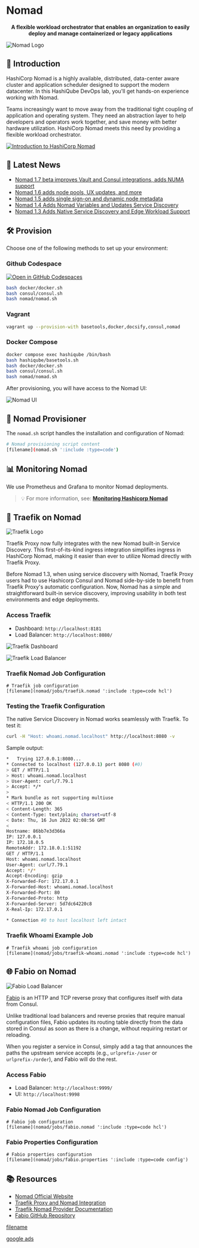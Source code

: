 # Nomad

<div align="center">
  <p><strong>A flexible workload orchestrator that enables an organization to easily deploy and manage containerized or legacy applications</strong></p>
</div>

![Nomad Logo](images/nomad-logo.png?raw=true "Nomad Logo")

## 🚀 Introduction

HashiCorp Nomad is a highly available, distributed, data-center aware cluster and application scheduler designed to support the modern datacenter. In this HashiQube DevOps lab, you'll get hands-on experience working with Nomad.

Teams increasingly want to move away from the traditional tight coupling of application and operating system. They need an abstraction layer to help developers and operators work together, and save money with better hardware utilization. HashiCorp Nomad meets this need by providing a flexible workload orchestrator.

[![Introduction to HashiCorp Nomad](images/maxresdefault.jpeg)](https://www.youtube.com/watch?v=s_Fm9UtL4YU)

## 📰 Latest News

- [Nomad 1.7 beta improves Vault and Consul integrations, adds NUMA support](https://www.hashicorp.com/blog/nomad-1-7-improves-vault-and-consul-integrations-adds-numa-support)
- [Nomad 1.6 adds node pools, UX updates, and more](https://www.hashicorp.com/blog/nomad-1-6-adds-node-pools-ux-updates-and-more)
- [Nomad 1.5 adds single sign-on and dynamic node metadata](https://www.hashicorp.com/blog/nomad-1-5-adds-single-sign-on-and-dynamic-node-metadata)
- [Nomad 1.4 Adds Nomad Variables and Updates Service Discovery](https://www.hashicorp.com/blog/nomad-1-4-adds-nomad-variables-and-updates-service-discovery)
- [Nomad 1.3 Adds Native Service Discovery and Edge Workload Support](https://www.hashicorp.com/blog/nomad-1-3-adds-native-service-discovery-and-edge-workload-support)

## 🛠️ Provision

Choose one of the following methods to set up your environment:

<!-- tabs:start -->

### **Github Codespace**

[![Open in GitHub Codespaces](https://github.com/codespaces/badge.svg)](https://codespaces.new/star3am/hashiqube?quickstart=1)

```bash
bash docker/docker.sh
bash consul/consul.sh
bash nomad/nomad.sh
```

### **Vagrant**

```bash
vagrant up --provision-with basetools,docker,docsify,consul,nomad
```

### **Docker Compose**

```bash
docker compose exec hashiqube /bin/bash
bash hashiqube/basetools.sh
bash docker/docker.sh
bash consul/consul.sh
bash nomad/nomad.sh
```
<!-- tabs:end -->

After provisioning, you will have access to the Nomad UI:

![Nomad UI](images/nomad.png?raw=true "Nomad UI")

## 🧩 Nomad Provisioner

The `nomad.sh` script handles the installation and configuration of Nomad:

```bash
# Nomad provisioning script content
[filename](nomad.sh ':include :type=code')
```

## 📊 Monitoring Nomad

We use Prometheus and Grafana to monitor Nomad deployments.

> 💡 For more information, see: [**Monitoring Hashicorp Nomad**](prometheus-grafana/README?id=monitoring-hashicorp-nomad)

## 🔄 Traefik on Nomad

![Traefik Logo](images/traefik-logo.png?raw=true "Traefik Logo")

Traefik Proxy now fully integrates with the new Nomad built-in Service Discovery. This first-of-its-kind ingress integration simplifies ingress in HashiCorp Nomad, making it easier than ever to utilize Nomad directly with Traefik Proxy.

Before Nomad 1.3, when using service discovery with Nomad, Traefik Proxy users had to use Hashicorp Consul and Nomad side-by-side to benefit from Traefik Proxy's automatic configuration. Now, Nomad has a simple and straightforward built-in service discovery, improving usability in both test environments and edge deployments.

### Access Traefik

- Dashboard: `http://localhost:8181`
- Load Balancer: `http://localhost:8080/`

![Traefik Dashboard](images/traefik-dashboard.png?raw=true "Traefik Dashboard")

![Traefik Load Balancer](images/traefik-proxy.png?raw=true "Traefik Load Balancer")

### Traefik Nomad Job Configuration

```hcl
# Traefik job configuration
[filename](nomad/jobs/traefik.nomad ':include :type=code hcl')
```

### Testing the Traefik Configuration

The native Service Discovery in Nomad works seamlessly with Traefik. To test it:

```bash
curl -H "Host: whoami.nomad.localhost" http://localhost:8080 -v
```

Sample output:

```bash
*   Trying 127.0.0.1:8080...
* Connected to localhost (127.0.0.1) port 8080 (#0)
> GET / HTTP/1.1
> Host: whoami.nomad.localhost
> User-Agent: curl/7.79.1
> Accept: */*
> 
* Mark bundle as not supporting multiuse
< HTTP/1.1 200 OK
< Content-Length: 365
< Content-Type: text/plain; charset=utf-8
< Date: Thu, 16 Jun 2022 02:08:56 GMT
< 
Hostname: 86bb7e3d366a
IP: 127.0.0.1
IP: 172.18.0.5
RemoteAddr: 172.18.0.1:51192
GET / HTTP/1.1
Host: whoami.nomad.localhost
User-Agent: curl/7.79.1
Accept: */*
Accept-Encoding: gzip
X-Forwarded-For: 172.17.0.1
X-Forwarded-Host: whoami.nomad.localhost
X-Forwarded-Port: 80
X-Forwarded-Proto: http
X-Forwarded-Server: 5d7dc64220c8
X-Real-Ip: 172.17.0.1

* Connection #0 to host localhost left intact
```

### Traefik Whoami Example Job

```hcl
# Traefik whoami job configuration
[filename](nomad/jobs/traefik-whoami.nomad ':include :type=code hcl')
```

## 🌐 Fabio on Nomad

![Fabio Load Balancer](images/fabio.png?raw=true "Fabio Load Balancer")

[Fabio](https://fabiolb.net) is an HTTP and TCP reverse proxy that configures itself with data from Consul.

Unlike traditional load balancers and reverse proxies that require manual configuration files, Fabio updates its routing table directly from the data stored in Consul as soon as there is a change, without requiring restart or reloading.

When you register a service in Consul, simply add a tag that announces the paths the upstream service accepts (e.g., `urlprefix-/user` or `urlprefix-/order`), and Fabio will do the rest.

### Access Fabio

- Load Balancer: `http://localhost:9999/`
- UI: `http://localhost:9998`

### Fabio Nomad Job Configuration

```hcl
# Fabio job configuration
[filename](nomad/jobs/fabio.nomad ':include :type=code hcl')
```

### Fabio Properties Configuration

```properties
# Fabio properties configuration
[filename](nomad/jobs/fabio.properties ':include :type=code config')
```

## 📚 Resources

- [Nomad Official Website](https://www.nomadproject.io/)
- [Traefik Proxy and Nomad Integration](https://traefik.io/blog/traefik-proxy-fully-integrates-with-hashicorp-nomad/)
- [Traefik Nomad Provider Documentation](https://doc.traefik.io/traefik/v2.8/providers/nomad/)
- [Fabio GitHub Repository](https://github.com/fabiolb/fabio)

[filename](nomad.sh ':include :type=code')

[google ads](../googleads.html ':include :type=iframe width=100% height=300px')